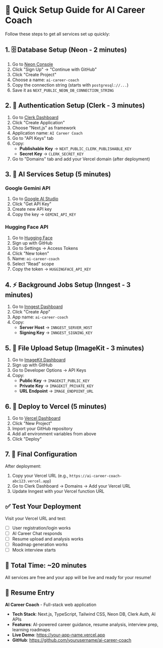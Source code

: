 # 🚀 Quick Setup Guide for AI Career Coach

Follow these steps to get all services set up quickly:

## 1. 🗄️ Database Setup (Neon - 2 minutes)

1. Go to [Neon Console](https://console.neon.tech/)
2. Click "Sign Up" → "Continue with GitHub"
3. Click "Create Project"
4. Choose a name: `ai-career-coach`
5. Copy the connection string (starts with `postgresql://...`)
6. Save it as `NEXT_PUBLIC_NEON_DB_CONNECTION_STRING`

## 2. 🔐 Authentication Setup (Clerk - 3 minutes)

1. Go to [Clerk Dashboard](https://dashboard.clerk.com/)
2. Click "Create Application"
3. Choose "Next.js" as framework
4. Application name: `AI Career Coach`
5. Go to "API Keys" tab
6. Copy:
   - **Publishable Key** → `NEXT_PUBLIC_CLERK_PUBLISHABLE_KEY`
   - **Secret Key** → `CLERK_SECRET_KEY`
7. Go to "Domains" tab and add your Vercel domain (after deployment)

## 3. 🤖 AI Services Setup (5 minutes)

### Google Gemini API
1. Go to [Google AI Studio](https://aistudio.google.com/)
2. Click "Get API Key"
3. Create new API key
4. Copy the key → `GEMINI_API_KEY`

### Hugging Face API
1. Go to [Hugging Face](https://huggingface.co/)
2. Sign up with GitHub
3. Go to Settings → Access Tokens
4. Click "New token"
5. Name: `ai-career-coach`
6. Select "Read" scope
7. Copy the token → `HUGGINGFACE_API_KEY`

## 4. ⚡ Background Jobs Setup (Inngest - 3 minutes)

1. Go to [Inngest Dashboard](https://app.inngest.com/)
2. Click "Create App"
3. App name: `ai-career-coach`
4. Copy:
   - **Server Host** → `INNGEST_SERVER_HOST`
   - **Signing Key** → `INNGEST_SIGNING_KEY`

## 5. 📁 File Upload Setup (ImageKit - 3 minutes)

1. Go to [ImageKit Dashboard](https://imagekit.io/)
2. Sign up with GitHub
3. Go to Developer Options → API Keys
4. Copy:
   - **Public Key** → `IMAGEKIT_PUBLIC_KEY`
   - **Private Key** → `IMAGEKIT_PRIVATE_KEY`
   - **URL Endpoint** → `IMAGE_ENDPOINT_URL`

## 6. 🚀 Deploy to Vercel (5 minutes)

1. Go to [Vercel Dashboard](https://vercel.com/)
2. Click "New Project"
3. Import your GitHub repository
4. Add all environment variables from above
5. Click "Deploy"

## 7. 🔧 Final Configuration

After deployment:
1. Copy your Vercel URL (e.g., `https://ai-career-coach-abc123.vercel.app`)
2. Go to Clerk Dashboard → Domains → Add your Vercel URL
3. Update Inngest with your Vercel function URL

## ✅ Test Your Deployment

Visit your Vercel URL and test:
- [ ] User registration/login works
- [ ] AI Career Chat responds
- [ ] Resume upload and analysis works
- [ ] Roadmap generation works
- [ ] Mock interview starts

## 🎯 Total Time: ~20 minutes

All services are free and your app will be live and ready for your resume!

## 📝 Resume Entry

**AI Career Coach** - Full-stack web application
- **Tech Stack**: Next.js, TypeScript, Tailwind CSS, Neon DB, Clerk Auth, AI APIs
- **Features**: AI-powered career guidance, resume analysis, interview prep, learning roadmaps
- **Live Demo**: https://your-app-name.vercel.app
- **GitHub**: https://github.com/yourusername/ai-career-coach


